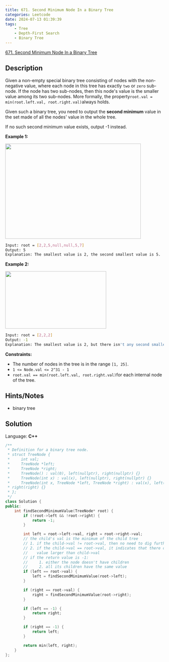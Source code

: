 ```yaml
---
title: 671. Second Minimum Node In a Binary Tree
categories: Leetcode
date: 2024-07-13 01:39:39
tags:
    - Tree
    - Depth-First Search
    - Binary Tree
---
```


[671. Second Minimum Node In a Binary Tree](https://leetcode.com/problems/second-minimum-node-in-a-binary-tree/description/)

## Description

Given a non-empty special binary tree consisting of nodes with the non-negative value, where each node in this tree has exactly `two` or `zero` sub-node. If the node has two sub-nodes, then this node's value is the smaller value among its two sub-nodes. More formally, the property`root.val = min(root.left.val, root.right.val)`always holds.

Given such a binary tree, you need to output the <b>second minimum</b> value in the set made of all the nodes' value in the whole tree.

If no such second minimum value exists, output -1 instead.

**Example 1:**

<img alt="" src="https://assets.leetcode.com/uploads/2020/10/15/smbt1.jpg" style="width: 431px; height: 302px;">

```bash
Input: root = [2,2,5,null,null,5,7]
Output: 5
Explanation: The smallest value is 2, the second smallest value is 5.
```

**Example 2:**

<img alt="" src="https://assets.leetcode.com/uploads/2020/10/15/smbt2.jpg" style="width: 321px; height: 182px;">

```bash
Input: root = [2,2,2]
Output: -1
Explanation: The smallest value is 2, but there isn't any second smallest value.
```

**Constraints:**

- The number of nodes in the tree is in the range `[1, 25]`.
- `1 <= Node.val <= 2^31 - 1`
- `root.val == min(root.left.val, root.right.val)`for each internal node of the tree.

## Hints/Notes

- binary tree

## Solution

Language: **C++**

```C++
/**
 * Definition for a binary tree node.
 * struct TreeNode {
 *     int val;
 *     TreeNode *left;
 *     TreeNode *right;
 *     TreeNode() : val(0), left(nullptr), right(nullptr) {}
 *     TreeNode(int x) : val(x), left(nullptr), right(nullptr) {}
 *     TreeNode(int x, TreeNode *left, TreeNode *right) : val(x), left(left),
 * right(right) {}
 * };
 */
class Solution {
public:
    int findSecondMinimumValue(TreeNode* root) {
        if (!root->left && !root->right) {
            return -1;
        }

        int left = root->left->val, right = root->right->val;
        // the child's val is the minimum of the child tree
        // 1. if the child->val != root->val, then no need to dig further
        // 2. if the child->val == root->val, it indicates that there can be
        //    value larger than child->val
        // if the return value is -1:
        //     1. either the node doesn't have children
        //     2. all its children have the same value
        if (left == root->val) {
            left = findSecondMinimumValue(root->left);
        }

        if (right == root->val) {
            right = findSecondMinimumValue(root->right);
        }

        if (left == -1) {
            return right;
        }

        if (right == -1) {
            return left;
        }

        return min(left, right);
    }
};
```
